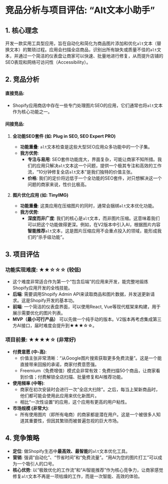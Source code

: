 # 竞品分析与项目评估: “Alt文本小助手”

## 1. 核心理念

开发一款实用工具型应用，旨在自动化和简化为商品图片添加和优化`alt`文本（替换文本）的繁琐过程。应用会扫描全店商品，识别出所有缺失或质量不佳的`alt`文本，并通过一个简洁的仪表盘让商家可以快速、批量地进行修复，从而提升店铺的SEO表现和网络可访问性（Accessibility）。

## 2. 竞品分析

#### 直接竞品:
- Shopify应用商店中存在一些专门处理图片SEO的应用，它们通常也将`alt`文本作为核心功能之一。

#### 间接竞品:
1.  **全功能SEO套件 (如: Plug in SEO, SEO Expert PRO)**
    *   **功能重叠**: `alt`文本检查是这些大型SEO应用众多功能中的一个子集。
    *   **我方优势**: 
        *   **专注与易用**: SEO套件功能庞大，界面复杂，可能让商家不知所措。我们的应用只解决`alt`文本这一个问题，提供一个极其专注和高效的工作流，“10分钟修复全店`alt`文本”是我们独特的价值主张。
        *   **价格**: 我们的定价将远低于一个全功能的SEO套件，对只想解决这一个问题的商家来说，性价比极高。

2.  **图片优化应用 (如: TinyIMG)**
    *   **功能重叠**: 这类应用在压缩图片的同时，通常会捆绑`alt`文本优化功能。
    *   **我方优势**:
        *   **深度而非广度**: 我们的核心是`alt`文本，而非图片压缩。这意味着我们可以把这个功能做得更深。例如，在V2版本中引入AI，根据图片内容**智能推荐**`alt`文本，这是图片压缩应用不会重点投入的领域，能形成我们的“杀手级功能”。

## 3. 项目评估

### 功能实现难度: ★★☆☆☆ (较低)
- 这个难度非常适合作为第一个“包含后端”的应用来开发，能完整地锻炼Shopify应用开发的全栈技能。
- **后端**: 需要调用Shopify Admin API来读取商品和图片数据，并发送更新请求。这是Shopify开发的基本功。
- **前端**: 一个简洁的仪表盘界面，可以使用React, Vue等现代框架来构建，用于展示需要优化的图片列表。
- **MVP（最小可行产品）** 可以先做一个纯手动的版本。V2版本再考虑集成第三方AI接口，届时难度会提升到★★★☆☆。

### 项目前景: ★★★★☆ (非常好)
- **付费意愿 (中-高)**: 
    *   价值主张非常清晰：“从Google图片搜索获取更多免费流量”。这是一个能直接带来回报的承诺，商家付费意愿强。
    *   Freemium（免费增值）模式会非常有效：免费扫描50个商品，让商家看到价值；付费解锁全店扫描、批量修复和AI推荐功能。
- **使用频率 (中等)**: 
    *   商家在初次安装时会进行一次“全店大扫除”。之后，每当上架新商品时，他们都可能会使用此应用来优化新图片。
    *   相比“一次性设置”的应用，这个应用有更高的用户粘性。
- **市场规模 (非常大)**: 
    *   所有使用图片（即所有电商）的商家都是潜在用户。这是一个被很多人知道其重要性，但因其繁琐而被普遍忽视的巨大市场。

## 4. 竞争策略

- **定位**: 做Shopify生态中**最高效、最智能**的`alt`文本优化工具。
- **营销**: 强调“自动化”、“节省时间”和“免费流量”。“用AI为您的图片打工”可以成为一个吸引人的口号。
- **核心优势**: 以“极致优化的工作流”和“AI智能推荐”作为核心竞争力，让商家感觉修复`alt`文本不再是一项枯燥的工作，而是一次智能、高效的体验。
